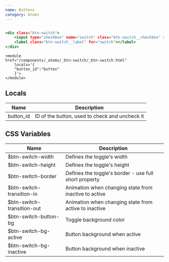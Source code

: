 ```yaml
---
name: Buttons
category: Atoms
---
```


```btn-switch.html

<div class="btn-switch">
    <input type="checkbox" name="switch" class="btn-switch__checkbox" id="switch" checked>
    <label class="btn-switch__label" for="switch"></label>
</div>
```

```
<module
href="/components/_atoms/_btn-switch/_btn-switch.html"
	locals='{
	"button_id":"button"
	}'>
</module>
```

## Locals

| Name      | Description                                    |
| --------- | ---------------------------------------------- |
| button_id | ID of the button, used to check and uncheck it |

## CSS Variables

| Name                        | Description                                           |
| --------------------------- | ----------------------------------------------------- |
| \$btn-switch-width          | Defines the toggle's width                            |
| \$btn-switch-height         | Defines the toggle's height                           |
| \$btn-switch-border         | Defines the toggle's border - use full short property |
| \$btn-switch-transition-in  | Animation when changing state from inactive to active |
| \$btn-switch-transition-out | Animation when changing state from active to inactive |
| \$btn-switch-button-bg      | Toggle background color                               |
| \$btn-switch-bg-active      | Button background when active                         |
| \$btn-switch-bg-inactive    | Button background when inactive                       |
